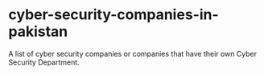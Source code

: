 # cyber-security-companies-in-pakistan
A list of cyber security companies or companies that have their own Cyber Security Department. 
